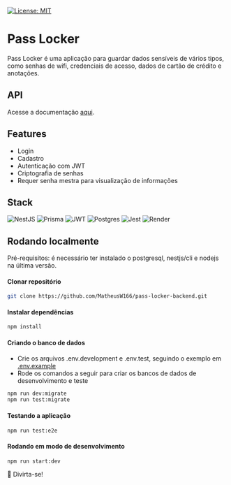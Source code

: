 [![License: MIT](https://img.shields.io/badge/License-MIT-yellow.svg)](https://github.com/MatheusW166/pass-locker-backend/blob/main/LICENSE)

# Pass Locker

Pass Locker é uma aplicação para guardar dados sensíveis de vários tipos, como senhas de wifi, credenciais de acesso, dados de cartão de crédito e anotações.

## API

Acesse a documentação [aqui](https://pass-locker.onrender.com/api).

## Features

- Login
- Cadastro
- Autenticação com JWT
- Criptografia de senhas
- Requer senha mestra para visualização de informações

## Stack

![NestJS](https://img.shields.io/badge/nestjs-%23E0234E.svg?style=for-the-badge&logo=nestjs&logoColor=white) ![Prisma](https://img.shields.io/badge/Prisma-3982CE?style=for-the-badge&logo=Prisma&logoColor=white) ![JWT](https://img.shields.io/badge/JWT-black?style=for-the-badge&logo=JSON%20web%20tokens) ![Postgres](https://img.shields.io/badge/postgres-%23316192.svg?style=for-the-badge&logo=postgresql&logoColor=white) ![Jest](https://img.shields.io/badge/-jest-%23C21325?style=for-the-badge&logo=jest&logoColor=white) ![Render](https://img.shields.io/badge/Render-%46E3B7.svg?style=for-the-badge&logo=render&logoColor=white)

## Rodando localmente

Pré-requisitos: é necessário ter instalado o postgresql, nestjs/cli e nodejs na última versão.

#### Clonar repositório

```bash
git clone https://github.com/MatheusW166/pass-locker-backend.git
```

#### Instalar dependências

```bash
npm install
```

#### Criando o banco de dados

- Crie os arquivos .env.development e .env.test, seguindo o exemplo em [.env.example](https://github.com/MatheusW166/pass-locker-backend/blob/main/.env.example)
- Rode os comandos a seguir para criar os bancos de dados de desenvolvimento e teste

```bash
npm run dev:migrate
npm run test:migrate
```

#### Testando a aplicação

```bash
npm run test:e2e
```

#### Rodando em modo de desenvolvimento
```bash
npm run start:dev
```

🚀 Divirta-se!
